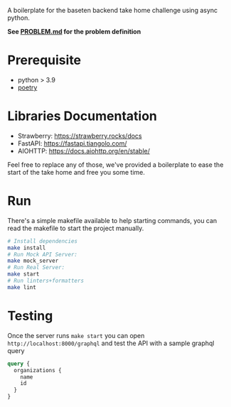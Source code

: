 A boilerplate for the baseten backend take home challenge using async python.

**See [PROBLEM.md](PROBLEM.md) for the problem definition**

# Prerequisite

- python > 3.9
- [poetry](python-poetry.org/)

# Libraries Documentation

- Strawberry: https://strawberry.rocks/docs
- FastAPI: https://fastapi.tiangolo.com/
- AIOHTTP: https://docs.aiohttp.org/en/stable/

Feel free to replace any of those, we've provided a boilerplate to ease the start of the take home and free you some time.

# Run

There's a simple makefile available to help starting commands, you can read the makefile to start the project manually.

```sh
# Install dependencies
make install
# Run Mock API Server:
make mock_server
# Run Real Server:
make start
# Run linters+formatters
make lint
```

# Testing

Once the server runs `make start` you can open `http://localhost:8000/graphql` and test the API with a sample graphql query

```graphql
query {
  organizations {
    name
    id
  }
}
```
